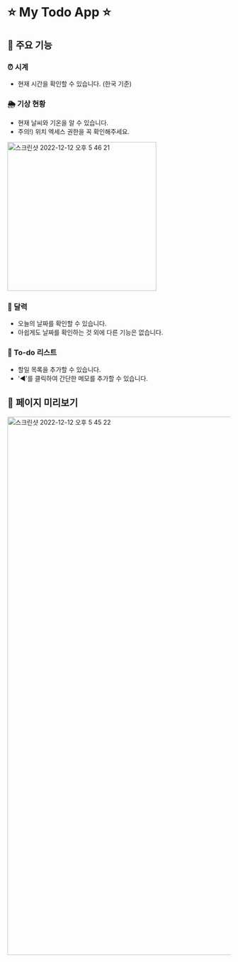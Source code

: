 # ⭐️ My Todo App ⭐️

## 🌈 주요 기능

### ⏰ 시계

- 현재 시간을 확인할 수 있습니다. (한국 기준)

### 🌦 기상 현황

- 현재 날씨와 기온을 알 수 있습니다.
- 주의!) 위치 엑세스 권한을 꼭 확인해주세요.
<img width="336" alt="스크린샷 2022-12-12 오후 5 46 21" src="https://user-images.githubusercontent.com/110910408/207001003-a8e1e99a-77e7-45b2-848f-e3ee63eaba1d.png">

### 📅 달력

- 오늘의 날짜를 확인할 수 있습니다.
- 아쉽게도 날짜를 확인하는 것 외에 다른 기능은 없습니다.

### 📌 To-do 리스트

- 할일 목록을 추가할 수 있습니다.
- '◀︎'를 클릭하여 간단한 메모를 추가할 수 있습니다.

## 🌈 페이지 미리보기

<img width="1215" alt="스크린샷 2022-12-12 오후 5 45 22" src="https://user-images.githubusercontent.com/110910408/207000776-ac4bc70b-ff27-44bb-b632-7f269f73efbc.png">
